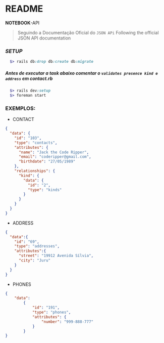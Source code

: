 # README

**NOTEBOOK**-API  

> Seguindo a Documentação Oficial do ```JSON APi```
> Following the official JSON API documentation

### *SETUP*
```ruby
  $> rails db:drop db:create db:migrate  
```  
##### *Antes de executar a task abaixo comentar o ```validates presence kind e address``` em contact.rb*
```ruby
  $> rails dev:setup  
  $> foreman start
```

### EXEMPLOS:

- CONTACT
```json
{
  "data": {
    "id": "103",
    "type": "contacts",
    "attributes": {
      "name": "Jack the Code Ripper",
      "email": "coderipper@gmail.com",
      "birthdate": "27/05/1989"
    },
    "relationships": {
      "kind": {
        "data": {
          "id": "2", 
          "type": "kinds"
        }
      }
    }
  }
}
```

- ADDRESS
```json
{
  "data":{
    "id": "69",
    "type": "addresses",
    "attributes":{
      "street": "19912 Avenida Sílvia",
      "city": "Juru"
    }
  }
}
```

- PHONES
```json
{
	"data": 
		{
			"id": "191",
			"type": "phones",
			"attributes": {
				"number": "999-888-777"
			}
		}
}
```
